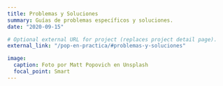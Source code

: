 ```yaml
---
title: Problemas y Soluciones
summary: Guías de problemas específicos y soluciones.
date: "2020-09-15"

# Optional external URL for project (replaces project detail page).
external_link: "/pop-en-practica/#problemas-y-soluciones"

image:
  caption: Foto por Matt Popovich en Unsplash
  focal_point: Smart
---
```

